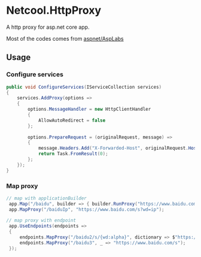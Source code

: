 # Netcool.HttpProxy

A http proxy for asp.net core app.  

Most of the codes comes from [aspnet/AspLabs](https://github.com/aspnet/AspLabs)

## Usage

### Configure services
```c#
public void ConfigureServices(IServiceCollection services)
{
    services.AddProxy(options =>
    {
        options.MessageHandler = new HttpClientHandler
        {
            AllowAutoRedirect = false
        };
        
        options.PrepareRequest = (originalRequest, message) =>
        {
            message.Headers.Add("X-Forwarded-Host", originalRequest.Host.Host);
            return Task.FromResult(0);
        };
    });
}
```

### Map proxy
```c#
// map with applicationBuilder
 app.Map("/baidu", builder => { builder.RunProxy("https://www.baidu.com"); });
 app.MapProxy("/baiduIp", "https://www.baidu.com/s?wd=ip");
 
// map proxy with endpoint
 app.UseEndpoints(endpoints =>
 {
     endpoints.MapProxy("/baidu2/s/{wd:alpha}", dictionary => $"https://www.baidu.com/s?wd={dictionary["wd"]}");
     endpoints.MapProxy("/baidu3", _ => "https://www.baidu.com/s");
 });

```

